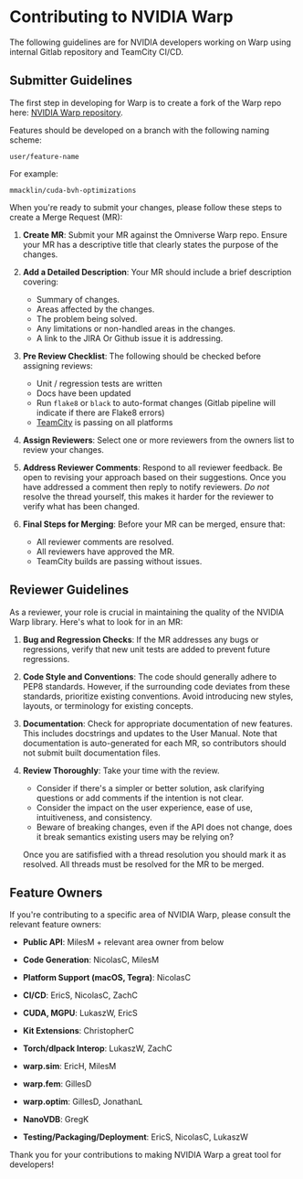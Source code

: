 # Contributing to NVIDIA Warp

The following guidelines are for NVIDIA developers working on Warp using internal Gitlab repository and TeamCity CI/CD.

## Submitter Guidelines

The first step in developing for Warp is to create a fork of the Warp repo here: [NVIDIA Warp repository](https://gitlab-master.nvidia.com/omniverse/warp).

Features should be developed on a branch with the following naming scheme:

    user/feature-name

For example:

    mmacklin/cuda-bvh-optimizations

When you're ready to submit your changes, please follow these steps to create a Merge Request (MR):

1. **Create MR**: Submit your MR against the Omniverse Warp repo. Ensure your MR has a descriptive title that clearly states the purpose of the changes.

2. **Add a Detailed Description**: Your MR should include a brief description covering:
   - Summary of changes.
   - Areas affected by the changes.
   - The problem being solved.
   - Any limitations or non-handled areas in the changes.
   - A link to the JIRA Or Github issue it is addressing.

3. **Pre Review Checklist**: The following should be checked before assigning reviews:
   - Unit / regression tests are written
   - Docs have been updated
   - Run `flake8` or `black` to auto-format changes (Gitlab pipeline will indicate if there are Flake8 errors)
   - [TeamCity](https://teamcity.nvidia.com/project/Omniverse_Warp?mode=builds#all-projects) is passing on all platforms

4. **Assign Reviewers**: Select one or more reviewers from the owners list to review your changes. 

5. **Address Reviewer Comments**: Respond to all reviewer feedback. Be open to revising your approach based on their suggestions. Once you have addressed a comment then reply to notify reviewers. *Do not* resolve the thread yourself, this makes it harder for the reviewer to verify what has been changed.

6. **Final Steps for Merging**: Before your MR can be merged, ensure that:
   - All reviewer comments are resolved.
   - All reviewers have approved the MR.
   - TeamCity builds are passing without issues.

## Reviewer Guidelines

As a reviewer, your role is crucial in maintaining the quality of the NVIDIA Warp library. Here's what to look for in an MR:

1. **Bug and Regression Checks**: If the MR addresses any bugs or regressions, verify that new unit tests are added to prevent future regressions.

2. **Code Style and Conventions**: The code should generally adhere to PEP8 standards. However, if the surrounding code deviates from these standards, prioritize existing conventions. Avoid introducing new styles, layouts, or terminology for existing concepts.

3. **Documentation**: Check for appropriate documentation of new features. This includes docstrings and updates to the User Manual. Note that documentation is auto-generated for each MR, so contributors should not submit built documentation files.

4. **Review Thoroughly**: Take your time with the review. 
   - Consider if there's a simpler or better solution, ask clarifying questions or add comments if the intention is not clear.
   - Consider the impact on the user experience, ease of use, intuitiveness, and consistency.
   - Beware of breaking changes, even if the API does not change, does it break semantics existing users may be relying on?
   
   Once you are satifisfied with a thread resolution you should mark it as resolved. All threads must be resolved for the MR to be merged.

## Feature Owners

If you're contributing to a specific area of NVIDIA Warp, please consult the relevant feature owners:

- **Public API**: MilesM + relevant area owner from below
  
- **Code Generation**: NicolasC, MilesM

- **Platform Support (macOS, Tegra)**: NicolasC
- **CI/CD**: EricS, NicolasC, ZachC
- **CUDA, MGPU**: LukaszW, EricS
- **Kit Extensions**: ChristopherC
- **Torch/dlpack Interop**: LukaszW, ZachC
- **warp.sim**: EricH, MilesM
- **warp.fem**: GillesD
- **warp.optim**: GillesD, JonathanL
- **NanoVDB**: GregK
- **Testing/Packaging/Deployment**: EricS, NicolasC, LukaszW

Thank you for your contributions to making NVIDIA Warp a great tool for developers!

